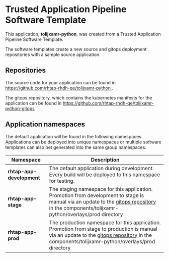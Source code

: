 # Trusted Application Pipeline Software Template

This application, **tolijxamr-python**, was created from a Trusted Application Pipeline Software Template.

The software templates create a new source and gitops deployment repositories with a sample source application. 

## Repositories

The source code for your application can be found in [https://github.com/rhtap-rhdh-qe/tolijxamr-python ](https://github.com/rhtap-rhdh-qe/tolijxamr-python ).
 
The gitops repository, which contains the kubernetes manifests for the application can be found in 
[https://github.com/rhtap-rhdh-qe/tolijxamr-python-gitops ](https://github.com/rhtap-rhdh-qe/tolijxamr-python-gitops ) 

## Application namespaces 

The default application will be found in the following namespaces. Applications can be deployed into unique namespaces or multiple software templates can also bet generated into the same group namespaces.  

|  Namespace   |  Description   |  
| -------- | -------- |   
| **rhtap-app-development** | The default application during development. Every build will be deployed to this namespace for testing. | 
| **rhtap-app-stage** | The staging namespace for this application. Promotion from development to stage is manual via an update to the [gitops repository](https://github.com/rhtap-rhdh-qe/tolijxamr-python-gitops ) in the components/tolijxamr-python/overlays/prod directory |  
| **rhtap-app-prod** | The production namespace for this application. Promotion from stage to production is manual via an update to the [gitops repository](https://github.com/rhtap-rhdh-qe/tolijxamr-python-gitops ) in the components/tolijxamr-python/overlays/prod directory | 